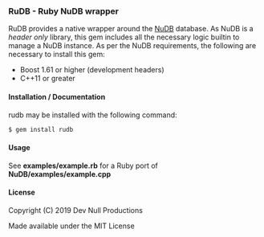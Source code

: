 ### RuDB - Ruby NuDB wrapper

RuDB provides a native wrapper around the [NuDB](https://github.com/CPPAlliance/NuDB) database. As NuDB is a *header only* library, this gem includes all the necessary logic builtin to manage a NuDB instance. As per the NuDB requirements, the following are necessary to install this gem:

* Boost 1.61 or higher (development headers)
* C++11 or greater

#### Installation / Documentation

rudb may be installed with the following command:

```ruby
$ gem install rudb
```

#### Usage

See **examples/example.rb** for a Ruby port of **NuDB/examples/example.cpp**

#### License

Copyright (C) 2019 Dev Null Productions

Made available under the MIT License
